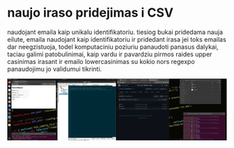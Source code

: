 # naujo iraso pridejimas i CSV

naudojant emaila kaip unikalu identifikatoriu. tiesiog bukai
pridedama nauja eilute, emaila naudojant kaip identifikatoriu ir pridedant irasa jei toks emailas dar neegzistuoja, todel komputaciniu poziuriu panaudoti panasus dalykai, taciau galimi patobulinimai, kaip vardu ir pavardziu pirmos raides upper casinimas irasant ir emailo lowercasinimas su kokio nors regexpo panaudojimu jo validumui tikrinti.

<img src="https://raw.githubusercontent.com/shinbeth/pasizaidimai/master/6/docs/2022-01-06.20-07-32.png" width="1000">
